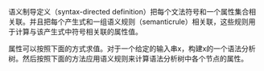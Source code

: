 语义制导定义（syntax-directed definition）把每个文法符号和一个属性集合相关联。并且把每个产生式和一组语义规则（semanticrule）相关联，这些规则用于计算与该产生式中符号相关联的属性值。

属性可以按照下面的方式求值。对于一个给定的输入串x，构建x的一个语法分析树。然后按照下面的方法应用语义规则来计算语法分析树中各个节点的属性。

